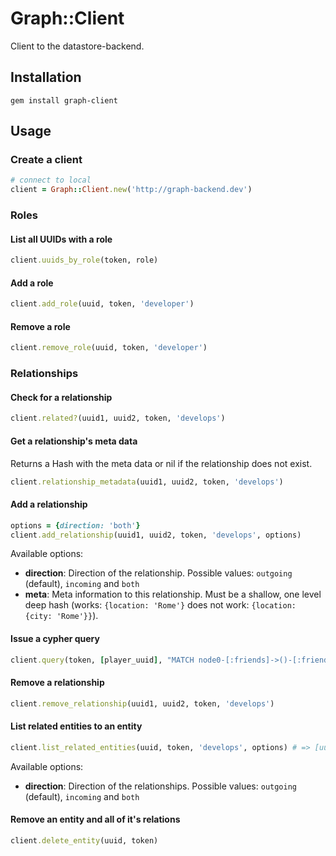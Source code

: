 # Graph::Client

Client to the datastore-backend.

## Installation

```
gem install graph-client
```

## Usage

### Create a client
```ruby
# connect to local
client = Graph::Client.new('http://graph-backend.dev')
```

### Roles

#### List all UUIDs with a role

```ruby
client.uuids_by_role(token, role)
```

#### Add a role

```ruby
client.add_role(uuid, token, 'developer')
```

#### Remove a role

```ruby
client.remove_role(uuid, token, 'developer')
```

### Relationships

#### Check for a relationship

```ruby
client.related?(uuid1, uuid2, token, 'develops')
```

#### Get a relationship's meta data

Returns a Hash with the meta data or nil if the relationship does not exist.

```ruby
client.relationship_metadata(uuid1, uuid2, token, 'develops')
```

#### Add a relationship

```ruby
options = {direction: 'both'}
client.add_relationship(uuid1, uuid2, token, 'develops', options)
```

Available options:

* **direction**: Direction of the relationship. Possible values:
  ``outgoing`` (default), ``incoming`` and ``both``
* **meta**: Meta information to this relationship. Must be a shallow, one level deep hash (works: ``{location: 'Rome'}`` does not work: ``{location: {city: 'Rome'}}``).

#### Issue a cypher query

```ruby
client.query(token, [player_uuid], "MATCH node0-[:friends]->()-[:friends]->fof RETURN fof.uuid")
```

#### Remove a relationship

```ruby
client.remove_relationship(uuid1, uuid2, token, 'develops')
```

#### List related entities to an entity

```ruby
client.list_related_entities(uuid, token, 'develops', options) # => [uuid1, uuid2]
```

Available options:

* **direction**: Direction of the relationships. Possible values:
  ``outgoing`` (default), ``incoming`` and ``both``

#### Remove an entity and all of it's relations

```ruby
client.delete_entity(uuid, token)
```

